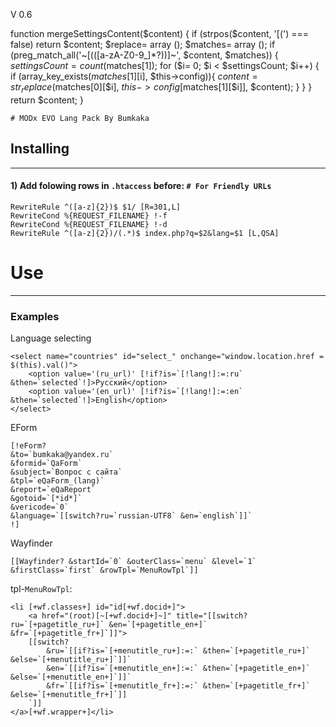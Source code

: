 V 0.6 

function mergeSettingsContent($content) {
	if (strpos($content, '[(') === false)
		return $content;
	$replace= array ();
	$matches= array ();
	if (preg_match_all('~\[\(([a-zA-Z0-9\_]*?)\)\]~', $content, $matches)) {
		$settingsCount= count($matches[1]);
		for ($i= 0; $i < $settingsCount; $i++) {
			if (array_key_exists($matches[1][$i], $this->config)){
				$content= str_replace($matches[0][$i], $this->config[$matches[1][$i]], $content);
			}
		}
	}
	return $content;
}	
	
	
	
	
	
	
	# MODx EVO Lang Pack By Bumkaka

## Installing
- - -


#### 1)  Add folowing rows in `.htaccess` before: `# For Friendly URLs` 
	RewriteRule ^([a-z]{2})$ $1/ [R=301,L]
	RewriteCond %{REQUEST_FILENAME} !-f
	RewriteCond %{REQUEST_FILENAME} !-d
	RewriteRule ^([a-z]{2})/(.*)$ index.php?q=$2&lang=$1 [L,QSA]



# Use
- - -

### Examples

Language selecting 
```
<select name="countries" id="select_" onchange="window.location.href = $(this).val()">
    <option value='(ru_url)' [!if?is=`[!lang!]:=:ru` &then=`selected`!]>Русский</option>
    <option value='(en_url)' [!if?is=`[!lang!]:=:en` &then=`selected`!]>English</option>
</select>
```


EForm
```
[!eForm? 
&to=`bumkaka@yandex.ru`
&formid=`QaForm` 
&subject=`Вопрос с сайта` 
&tpl=`eQaForm_(lang)` 
&report=`eQaReport` 
&gotoid=`[*id*]` 
&vericode=`0` 
&language=`[[switch?ru=`russian-UTF8` &en=`english`]]`
!] 
```

Wayfinder
```
[[Wayfinder? &startId=`0` &outerClass=`menu` &level=`1` &firstClass=`first` &rowTpl=`MenuRowTpl`]]
```
tpl-`MenuRowTpl`:
```
<li [+wf.classes+] id="id[+wf.docid+]">
	<a href="(root)[~[+wf.docid+]~]" title="[[switch?ru=`[+pagetitle_ru+]` &en=`[+pagetitle_en+]` &fr=`[+pagetitle_fr+]`]]">
	[[switch?
		&ru=`[[if?is=`[+menutitle_ru+]:=:` &then=`[+pagetitle_ru+]` &else=`[+menutitle_ru+]`]]` 
		&en=`[[if?is=`[+menutitle_en+]:=:` &then=`[+pagetitle_en+]` &else=`[+menutitle_en+]`]]` 
		&fr=`[[if?is=`[+menutitle_fr+]:=:` &then=`[+pagetitle_fr+]` &else=`[+menutitle_fr+]`]]
	`]]
</a>[+wf.wrapper+]</li>

```